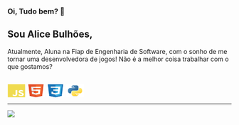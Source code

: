### Oi, Tudo bem? 👋
## Sou Alice Bulhões,
Atualmente, Aluna na Fiap de Engenharia de Software, com o sonho de me tornar uma desenvolvedora de jogos! Não é a melhor coisa trabalhar com o que gostamos?
<div style="display: inline_block"><br>
  <img align="center" alt="well-Js" height="30" width="40" src="https://raw.githubusercontent.com/devicons/devicon/master/icons/javascript/javascript-plain.svg">
  <img align="center" alt="well-HTML" height="30" width="40" src="https://raw.githubusercontent.com/devicons/devicon/master/icons/html5/html5-original.svg">
  <img align="center" alt="well-CSS" height="30" width="40" src="https://raw.githubusercontent.com/devicons/devicon/master/icons/css3/css3-original.svg">
  <img align="center" alt="well-Python" height="30" width="40" src="https://raw.githubusercontent.com/devicons/devicon/master/icons/python/python-original.svg">
  </div>  
<hr>
<div>  

  <a href="https://www.linkedin.com/in/alice-bulhões-666a2a2b6/" target="_blank"><img src="https://img.shields.io/badge/-LinkedIn-%230077B5?style=for-the-  badge&logo=linkedin&logoColor=white" target="_blank"></a> 
 
